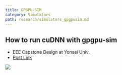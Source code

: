 ```yaml
---
title: GPGPU-SIM
category: Simulators
path: research/simulators_gpgpusim.md
---
```


## How to run cuDNN with gpgpu-sim

* EEE Capstone Design at Yonsei Univ. 
* [Post Link](https://medium.com/@quick94sm/how-to-run-cudnn-with-gpgpu-sim-9e30447ee5a9)

![](https://miro.medium.com/max/732/0*sGAP2HMKDVXBgHqo.png)
